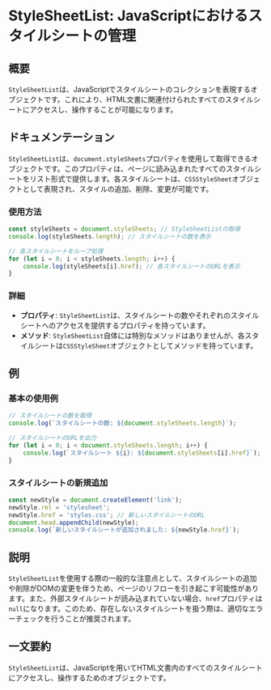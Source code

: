 <!--
Meta Description: # StyleSheetList: JavaScriptにおけるスタイルシートの管理 ## 概要 `StyleSheetList`は、JavaScriptでスタイルシートのコレクションを表現するオブジェクトです。これにより、HTML文書に関連付けられたすべてのスタイルシートにアクセスし、操作すること...
Meta Keywords: stylesheets, stylesheetlist, document, console, log
-->

# StyleSheetList: JavaScriptにおけるスタイルシートの管理

## 概要
`StyleSheetList`は、JavaScriptでスタイルシートのコレクションを表現するオブジェクトです。これにより、HTML文書に関連付けられたすべてのスタイルシートにアクセスし、操作することが可能になります。

## ドキュメンテーション
`StyleSheetList`は、`document.styleSheets`プロパティを使用して取得できるオブジェクトです。このプロパティは、ページに読み込まれたすべてのスタイルシートをリスト形式で提供します。各スタイルシートは、`CSSStyleSheet`オブジェクトとして表現され、スタイルの追加、削除、変更が可能です。

### 使用方法
```javascript
const styleSheets = document.styleSheets; // StyleSheetListの取得
console.log(styleSheets.length); // スタイルシートの数を表示

// 各スタイルシートをループ処理
for (let i = 0; i < styleSheets.length; i++) {
    console.log(styleSheets[i].href); // 各スタイルシートのURLを表示
}
```

### 詳細
- **プロパティ**: `StyleSheetList`は、スタイルシートの数やそれぞれのスタイルシートへのアクセスを提供するプロパティを持っています。
- **メソッド**: `StyleSheetList`自体には特別なメソッドはありませんが、各スタイルシートは`CSSStyleSheet`オブジェクトとしてメソッドを持っています。

## 例
### 基本の使用例
```javascript
// スタイルシートの数を取得
console.log(`スタイルシートの数: ${document.styleSheets.length}`);

// スタイルシートのURLを出力
for (let i = 0; i < document.styleSheets.length; i++) {
    console.log(`スタイルシート ${i}: ${document.styleSheets[i].href}`);
}
```

### スタイルシートの新規追加
```javascript
const newStyle = document.createElement('link');
newStyle.rel = 'stylesheet';
newStyle.href = 'styles.css'; // 新しいスタイルシートのURL
document.head.appendChild(newStyle);
console.log(`新しいスタイルシートが追加されました: ${newStyle.href}`);
```

## 説明
`StyleSheetList`を使用する際の一般的な注意点として、スタイルシートの追加や削除がDOMの変更を伴うため、ページのリフローを引き起こす可能性があります。また、外部スタイルシートが読み込まれていない場合、`href`プロパティは`null`になります。このため、存在しないスタイルシートを扱う際は、適切なエラーチェックを行うことが推奨されます。

## 一文要約
`StyleSheetList`は、JavaScriptを用いてHTML文書内のすべてのスタイルシートにアクセスし、操作するためのオブジェクトです。